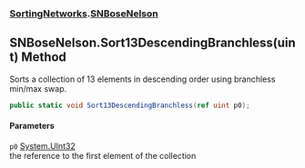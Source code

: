 ### [SortingNetworks](SortingNetworks.md 'SortingNetworks').[SNBoseNelson](SortingNetworks_SNBoseNelson.md 'SortingNetworks.SNBoseNelson')
## SNBoseNelson.Sort13DescendingBranchless(uint) Method
Sorts a collection of 13 elements in descending order using branchless min/max swap.  
```csharp
public static void Sort13DescendingBranchless(ref uint p0);
```
#### Parameters
<a name='SortingNetworks_SNBoseNelson_Sort13DescendingBranchless(uint)_p0'></a>
`p0` [System.UInt32](https://docs.microsoft.com/en-us/dotnet/api/System.UInt32 'System.UInt32')  
the reference to the first element of the collection
  
